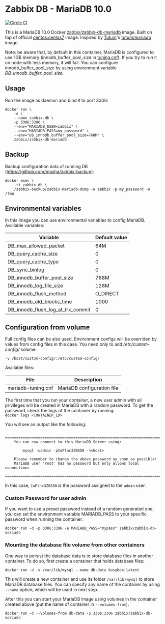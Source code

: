 # Zabbix DB - MariaDB 10.0
[![Circle CI](https://circleci.com/gh/million12/docker-mariadb.svg?style=svg)](https://circleci.com/gh/million12/docker-mariadb)

This is a MariaDB 10.0 Docker [zabbix/zabbix-db-mariadb](https://hub.docker.com/r/zabbix/zabbix-db-mariadb/) 
image. Built on top of official [centos:centos7](https://registry.hub.docker.com/_/centos/) 
image. Inspired by [Tutum](https://github.com/tutumcloud)'s 
[tutum/mariadb](https://github.com/tutumcloud/tutum-docker-mariadb) image.

Note: be aware that, by default in this container, MariaDB is configured to use 
1GB memory (innodb_buffer_pool_size in [tuning.cnf](container-files/etc/my.cnf.d/tuning.cnf)). 
If you try to run it on node with less memory, it will fail. You can configure 
innodb_buffer_pool_size by using environment variable *DB_innodb_buffer_pool_size*.

## Usage

Run the image as daemon and bind it to port 3306:

```  
docker run \
	-d \
	--name zabbix-db \
	-p 3306:3306 \
	--env="MARIADB_USER=zabbix" \
	--env="MARIADB_PASS=my_password" \
	--env="DB_innodb_buffer_pool_size=768M" \
	zabbix/zabbix-db-mariadb
```    
        
## Backup

Backup configuration data of running DB (https://github.com/maxhq/zabbix-backup):

```
docker exec \
    -ti zabbix-db \
    /zabbix-backup/zabbix-mariadb-dump -u zabbix -p my_password -o /tmp
```        
        
## Environmental variables
In this Image you can use environmental variables to config MariaDB. Available 
variables:

| Variable | Default value |
| -------- | ------------- |
|DB_max_allowed_packet | 64M |
|DB_query_cache_size | 0 |
|DB_query_cache_type | 0 |
|DB_sync_binlog | 0 |
|DB_innodb_buffer_pool_size | 768M |
|DB_innodb_log_file_size | 128M |
|DB_innodb_flush_method | O_DIRECT |
|DB_innodb_old_blocks_time | 1000 |
|DB_innodb_flush_log_at_trx_commit | 0 |

## Configuration from volume
Full config files can be also used. Environment configs will be overriden by 
values from config files in this case. You need only to add */etc/custom-config/* 
volume:

```
-v /host/custom-config/:/etc/custom-config/
```

Available files:

| File | Description |
| ---- | ----------- |
| mariadb-tuning.cnf | MariaDB configuration file |

The first time that you run your container, a new user admin with all privileges 
will be created in MariaDB with a random password. To get the password, check 
the logs of the container by running:  
`docker logs <CONTAINER_ID>`  

You will see an output like the following:

```
	========================================================================
    You can now connect to this MariaDB Server using:

        mysql -uadmin -pCoFlnc3ZBS58 -h<host>

    Please remember to change the above password as soon as possible!       
    MariaDB user 'root' has no password but only allows local connections
    ========================================================================
```  
In this case, `CoFlnc3ZBS58` is the password assigned to the `admin` user.

### Custom Password for user admin 
If you want to use a preset password instead of a random generated one, you can 
set the environment variable MARIADB_PASS to your specific password when running 
the container:  

`docker run -d -p 3306:3306 -e MARIADB_PASS="mypass" zabbix/zabbix-db-mariadb`

### Mounting the database file volume from other containers
One way to persist the database data is to store database files in another 
container. To do so, first create a container that holds database files:  

`docker run -d -v /var/lib/mysql --name db-data busybox:latest`  

This will create a new container and use its folder `/var/lib/mysql` to store 
MariaDB database files. You can specify any name of the container by using 
`--name` option, which will be used in next step.

After this you can start your MariaDB image using volumes in the container 
created above (put the name of container in `--volumes-from`).  

`docker run -d --volumes-from db-data -p 3306:3306 zabbix/zabbix-db-mariadb`
